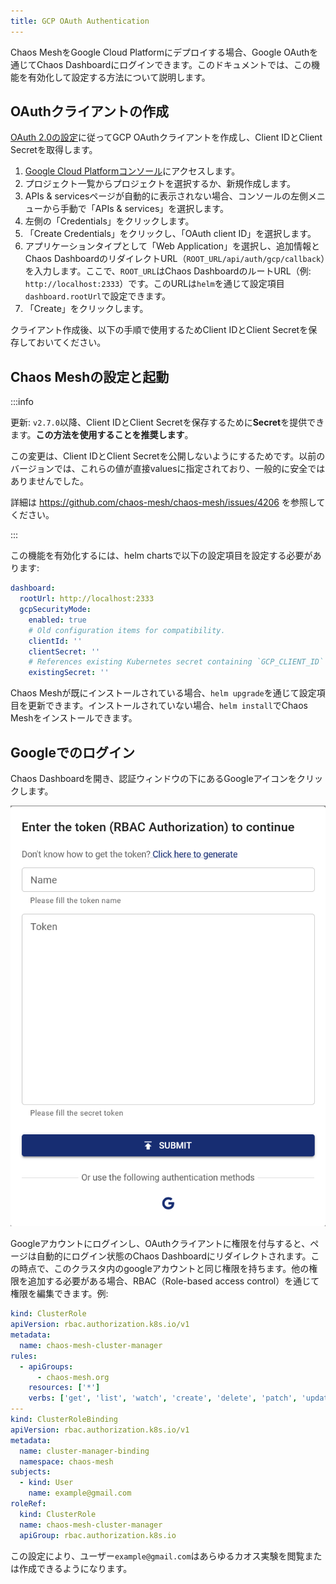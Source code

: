 ```yaml
---
title: GCP OAuth Authentication
---
```


Chaos MeshをGoogle Cloud Platformにデプロイする場合、Google OAuthを通じてChaos Dashboardにログインできます。このドキュメントでは、この機能を有効化して設定する方法について説明します。

## OAuthクライアントの作成

[OAuth 2.0の設定](https://support.google.com/cloud/answer/6158849?hl=en)に従ってGCP OAuthクライアントを作成し、Client IDとClient Secretを取得します。

1. [Google Cloud Platformコンソール](https://console.cloud.google.com/)にアクセスします。
2. プロジェクト一覧からプロジェクトを選択するか、新規作成します。
3. APIs & servicesページが自動的に表示されない場合、コンソールの左側メニューから手動で「APIs & services」を選択します。
4. 左側の「Credentials」をクリックします。
5. 「Create Credentials」をクリックし、「OAuth client ID」を選択します。
6. アプリケーションタイプとして「Web Application」を選択し、追加情報とChaos DashboardのリダイレクトURL（`ROOT_URL/api/auth/gcp/callback`）を入力します。ここで、`ROOT_URL`はChaos DashboardのルートURL（例: `http://localhost:2333`）です。このURLは`helm`を通じて設定項目`dashboard.rootUrl`で設定できます。
7. 「Create」をクリックします。

クライアント作成後、以下の手順で使用するためClient IDとClient Secretを保存しておいてください。

## Chaos Meshの設定と起動

:::info

更新: `v2.7.0`以降、Client IDとClient Secretを保存するために**Secret**を提供できます。**この方法を使用することを推奨します**。

この変更は、Client IDとClient Secretを公開しないようにするためです。以前のバージョンでは、これらの値が直接valuesに指定されており、一般的に安全ではありませんでした。

詳細は https://github.com/chaos-mesh/chaos-mesh/issues/4206 を参照してください。

:::

この機能を有効化するには、helm chartsで以下の設定項目を設定する必要があります:

```yaml
dashboard:
  rootUrl: http://localhost:2333
  gcpSecurityMode:
    enabled: true
    # Old configuration items for compatibility.
    clientId: ''
    clientSecret: ''
    # References existing Kubernetes secret containing `GCP_CLIENT_ID` and `GCP_CLIENT_SECRET`.
    existingSecret: ''
```

Chaos Meshが既にインストールされている場合、`helm upgrade`を通じて設定項目を更新できます。インストールされていない場合、`helm install`でChaos Meshをインストールできます。

## Googleでのログイン

Chaos Dashboardを開き、認証ウィンドウの下にあるGoogleアイコンをクリックします。

![img](./img/google-auth.png)

Googleアカウントにログインし、OAuthクライアントに権限を付与すると、ページは自動的にログイン状態のChaos Dashboardにリダイレクトされます。この時点で、このクラスタ内のgoogleアカウントと同じ権限を持ちます。他の権限を追加する必要がある場合、RBAC（Role-based access control）を通じて権限を編集できます。例:

```yaml
kind: ClusterRole
apiVersion: rbac.authorization.k8s.io/v1
metadata:
  name: chaos-mesh-cluster-manager
rules:
  - apiGroups:
      - chaos-mesh.org
    resources: ['*']
    verbs: ['get', 'list', 'watch', 'create', 'delete', 'patch', 'update']
---
kind: ClusterRoleBinding
apiVersion: rbac.authorization.k8s.io/v1
metadata:
  name: cluster-manager-binding
  namespace: chaos-mesh
subjects:
  - kind: User
    name: example@gmail.com
roleRef:
  kind: ClusterRole
  name: chaos-mesh-cluster-manager
  apiGroup: rbac.authorization.k8s.io
```

この設定により、ユーザー`example@gmail.com`はあらゆるカオス実験を閲覧または作成できるようになります。